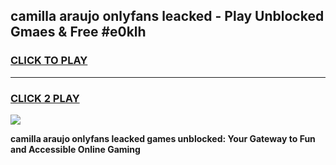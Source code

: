 
## camilla araujo onlyfans leacked - Play Unblocked Gmaes & Free #e0klh
<h3>
<a href="https://premium.freeplayer.one?title=camilla_araujo_onlyfans_leacked&ref=03M">CLICK TO PLAY</a></h3>
<hr>

<h3>
<a href="https://premium.freeplayer.one?title=camilla_araujo_onlyfans_leacked&ref=03M">CLICK 2 PLAY</a>
  
</h3>

<a href="https://premium.freeplayer.one?title=camilla_araujo_onlyfans_leacked&ref=03M"><img src="https://clearcache.store/games.png"></a>


**camilla araujo onlyfans leacked games unblocked: Your Gateway to Fun and Accessible Online Gaming**
